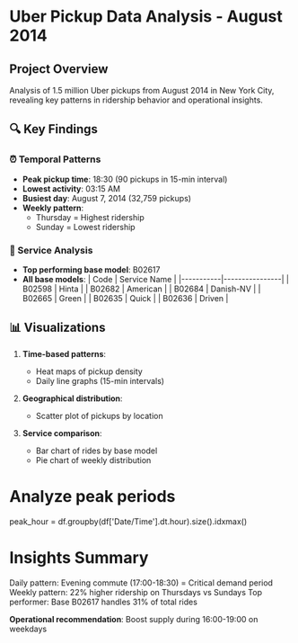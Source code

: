 # Uber Pickup Data Analysis - August 2014

## Project Overview
Analysis of 1.5 million Uber pickups from August 2014 in New York City, revealing key patterns in ridership behavior and operational insights.

## 🔍 Key Findings

### ⏰ Temporal Patterns
- **Peak pickup time**: 18:30 (90 pickups in 15-min interval)
- **Lowest activity**: 03:15 AM
- **Busiest day**: August 7, 2014 (32,759 pickups)
- **Weekly pattern**: 
  - Thursday = Highest ridership 
  - Sunday = Lowest ridership

### 🚗 Service Analysis
- **Top performing base model**: B02617
- **All base models**:
  | Code      | Service Name   |
  |-----------|----------------|
  | B02598    | Hinta          |
  | B02682    | American       |
  | B02684    | Danish-NV      |
  | B02665    | Green          |
  | B02635    | Quick          |
  | B02636    | Driven         |

## 📊 Visualizations
1. **Time-based patterns**:
   - Heat maps of pickup density
   - Daily line graphs (15-min intervals)
  
2. **Geographical distribution**:
   - Scatter plot of pickups by location
  
3. **Service comparison**:
   - Bar chart of rides by base model
   - Pie chart of weekly distribution
  
# Analyze peak periods
peak_hour = df.groupby(df['Date/Time'].dt.hour).size().idxmax()

# Insights Summary
Daily pattern: Evening commute (17:00-18:30) = Critical demand period
Weekly pattern: 22% higher ridership on Thursdays vs Sundays
Top performer: Base B02617 handles 31% of total rides

**Operational recommendation**: Boost supply during 16:00-19:00 on weekdays


